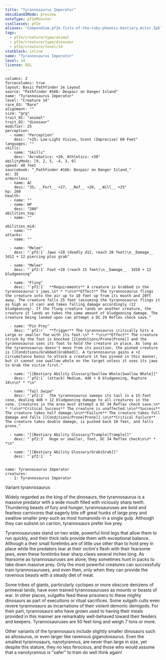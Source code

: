 ```yaml
---
title: "Tyrannosaurus Imperator"
obsidianUIMode: preview
noteType: pf2eMonster
cssClasses: pf2e
aliases: "Compendium.pf2e.fists-of-the-ruby-phoenix-bestiary.Actor.Zp6lrCF3JwpdfKyK" 
tags:
  - pf2e/creature/type/animal
  - pf2e/creature/type/dinosaur
  - pf2e/creature/level/14
statblock: inline
name: "Tyrannosaurus Imperator"
level: 14
license: OGL
---
```


```statblock
columns: 2
forcecolumns: true
layout: Basic Pathfinder 2e Layout
source: "Pathfinder #166: Despair on Danger Island"
name: "Tyrannosaurus Imperator"
level: "Creature 14"
rare_03: "Rare"
alignment: ""
size: "grg"
trait_01: "animal"
trait_02: "dinosaur"
modifier: 25
perception:
  - name: "Perception"
    desc: "+25; Low-Light Vision, Scent (Imprecise) 60 Feet"
languages: ""
skills:
  - name: "Skills"
    desc: "Acrobatics: +20, Athletics: +30"
abilityMods: [9, 2, 5, -4, 3, 0]
speed: 40 feet
sourcebook: "_Pathfinder #166: Despair on Danger Island_"
ac: 35
armorclass:
  - name: AC
    desc: "35; __Fort__ +27, __Ref__ +20, __Will__ +25"
hp: 260
health:
  - name: ""
  - name: HP
    desc: "260"
abilities_top:
  - name: ""

abilities_mid:
  - name: ""
attacks:
  - name: ""

  - name: "Melee"
    desc: "`pf2:1` Jaws +28 (deadly d12, reach 20 feet)\n__Damage__  3d12 + 12 piercing plus grab"

  - name: "Melee"
    desc: "`pf2:1` Foot +28 (reach 15 feet)\n__Damage__  3d10 + 12 bludgeoning"

  - name: "Fling"
    desc: "`pf2:1`  **Requirements** A creature is Grabbed in the tyrannosaurus's jaws.\n* * *\n\n**Effect** The tyrannosaurus flings the creature into the air up to 10 feet up from its mouth and 20ft away. The creature falls 25 feet (assuming the tyrannosaurus flings it as high as it can) and takes falling damage accordingly (12 bludgeoning). If the flung creature lands on another creature, the creature it lands on takes the same amount of bludgeoning damage. The creature being landed upon can attempt a DC 29 Reflex check save."

  - name: "Pin Prey"
    desc: "`pf2:r`  **Trigger** The tyrannosaurus critically hits a Large or smaller foe with its foot.\n* * *\n\n**Effect** The creature struck by the foot is knocked [[Conditions/Prone|Prone]] and the tyrannosaurus uses its foot to hold the creature in place. As long as the tyrannosaurus doesn't move from its position, the pinned creature is [[Conditions/Grabbed|Grabbed]]. A tyrannosaurus gains a +2 circumstance bonus to attack a creature it has pinned in this manner, but it cannot use swallow whole on the target unless it uses its jaws to Grab the victim first."

  - name: "[[Bestiary Ability Glossary/Swallow Whole|Swallow Whole]]"
    desc: "`pf2:1` (attack) Medium, 4d6 + 8 bludgeoning, Rupture 34\n\n* * *\n"

  - name: "Tail Swipe"
    desc: "`pf2:2`  The tyrannosaurus sweeps its tail in a 15-foot cone, dealing 4d8 + 12 bludgeoning damage to all creatures in the cone. Creatures in the area must attempt a DC 34 Reflex check save.\n* * *\n\n**Critical Success** The creature is unaffected.\n\n**Success** The creature takes half damage.\n\n**Failure** The creature takes full damage and falls [[Conditions/Prone|Prone]].\n\n**Critical Failure** The creature takes double damage, is pushed back 10 feet, and falls prone."

  - name: "[[Bestiary Ability Glossary/Trample|Trample]]"
    desc: "`pf2:3`  Huge or smaller, foot, DC 34 Reflex check\n\n* * *\n"

  - name: "[[Bestiary Ability Glossary/Grab|Grab]]"
    desc: "`pf2:1`  "
 
```

```encounter-table
name: Tyrannosaurus Imperator
creatures:
  - 1: Tyrannosaurus Imperator
```


Variant tyrannosaurus

Widely regarded as the king of the dinosaurs, the tyrannosaurus is a massive predator with a wide mouth filled with viciously sharp teeth. Thundering beasts of fury and hunger, tyrannosauruses are bold and fearless carnivores that eagerly bite off great hunks of large prey and swallow smaller prey-such as most humanoids-in a single gulp. Although they can subsist on carrion, tyrannosaurs prefer live prey.

Tyrannosauruses stand on two wide, powerful hind legs that allow them to run quickly, and their thick tails provide them with exceptional balance. Although a their small forelimbs are of little use other than to hold prey in place while the predators tear at their victim's flesh with their fearsome jaws, even these forelimbs bear sharp claws several inches long. As fearsome as tyrannosauruses are alone, they sometimes hunt in packs to take down massive prey. Only the most powerful creatures can successfully train tyrannosauruses, and even then, only when they can provide the ravenous beasts with a steady diet of meat.

Some tribes of giants, particularly cyclopes or more obscure denizens of primeval lands, have even trained tyrannosauruses as mounts or beasts of war. In other places, xulgaths feed these prisoners to these mighty dinosaurs as part of executions or ritual sacrifices. Some xulgath cults even revere tyrannosaurs as incarnations of their violent demonic demigods. For their part, tyrannosaurs who have grown used to having their meals provided in this manner are remarkably well-behaved toward their feeders and keepers. Tyrannosauruses are 50 feet long and weigh 7 tons or more.

Other variants of the tyrannosaurs include slightly smaller dinosaurs such as allosaurus, or even larger like ravenous giganotosaurus. Even the smallest tyrannosaurs, nanotyrannus, are never than large in size, yet despite this stature, they no less ferocious, and those who would assume that a nanotyrannus is "safer" to train do well think again!
